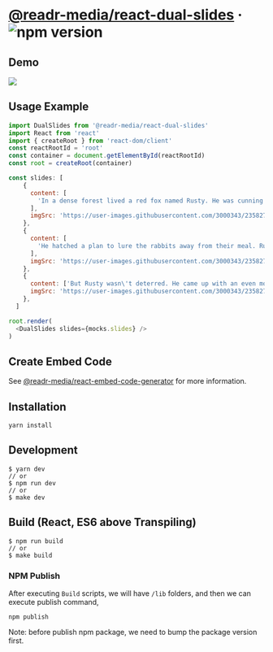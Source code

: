 # [@readr-media/react-dual-slides](https://www.npmjs.com/package/@readr-media/react-dual-slides) &middot; ![npm version](https://img.shields.io/npm/v/@readr-media/react-dual-slides.svg?style=flat)

## Demo
<img src="https://user-images.githubusercontent.com/3000343/235827137-a1468a86-398b-4c5d-9f8c-cea30341afad.gif">

## Usage Example
```javascript
import DualSlides from '@readr-media/react-dual-slides'
import React from 'react'
import { createRoot } from 'react-dom/client'
const reactRootId = 'root'
const container = document.getElementById(reactRootId)
const root = createRoot(container)

const slides: [
    {
      content: [
        'In a dense forest lived a red fox named Rusty. He was cunning and always on the hunt for food. One day, while wandering through the woods, he came across a family of rabbits enjoying a delicious carrot feast. Rusty knew he had to find a way to get his paws on those carrots.',
      ],
      imgSrc: 'https://user-images.githubusercontent.com/3000343/235827862-d76f4e1d-3e32-4aab-9790-945738abcc4e.jpg',
    },
    {
      content: [
        'He hatched a plan to lure the rabbits away from their meal. Rusty pretended to be stuck in a trap, wailing for help. One of the rabbits took pity and approached him, but as soon as the rabbit got close enough, Rusty sprang up and snatched the carrot from his grasp. The rabbits were furious and vowed to never let Rusty get the best of them again.',
      ],
      imgSrc: 'https://user-images.githubusercontent.com/3000343/235827868-4ed5507e-8881-4b69-9cf0-40282d6b3898.jpg',
    },
    {
      content: ['But Rusty wasn\'t deterred. He came up with an even more devious plan to steal from the rabbits. He disguised himself as a friendly hedgehog and befriended the rabbits. He even helped them gather carrots and other food. However, one day, Rusty\'s true identity was revealed, and the rabbits chased him out of their territory. From that day on, Rusty learned that deceit would never bring true friendship and loyalty.'],
      imgSrc: 'https://user-images.githubusercontent.com/3000343/235827873-823da419-adb3-4a2c-b71a-f558b2b33f22.jpg',
    },
  ]

root.render(
  <DualSlides slides={mocks.slides} />
)
```

## Create Embed Code
See [@readr-media/react-embed-code-generator](https://github.com/readr-media/react/blob/main/packages/embed-code-generator/README.md) for more information.

## Installation
`yarn install`

## Development
```
$ yarn dev
// or
$ npm run dev
// or
$ make dev
```

## Build (React, ES6 above Transpiling)
```
$ npm run build
// or
$ make build
```

### NPM Publish
After executing `Build` scripts, we will have `/lib` folders,
and then we can execute publish command,
```
npm publish
```

Note: before publish npm package, we need to bump the package version first. 
